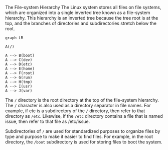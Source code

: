 The File-system Hierarchy
The Linux system stores all files on file systems, which are organized into a single inverted tree known as a file-system hierarchy. This hierarchy is an inverted tree because the tree root is at the top, and the branches of directories and subdirectories stretch below the root.

```mermaid
graph LR

A(/)

A --> B(boot)
A --> C(dev)
A --> D(etc)
A --> E(home)
A --> F(root)
A --> G(run)
A --> H(tmp)
A --> I(usr)
A --> J(var)

```
The `/` directory is the root directory at the top of the file-system hierarchy. The `/` character is also used as a directory separator in file names. For example, if etc is a subdirectory of the `/` directory, then refer to that directory as `/etc`. Likewise, if the `/etc` directory contains a file that is named issue, then refer to that file as /etc/issue.

Subdirectories of `/` are used for standardized purposes to organize files by type and purpose to make it easier to find files. For example, in the root directory, the `/boot` subdirectory is used for storing files to boot the system.